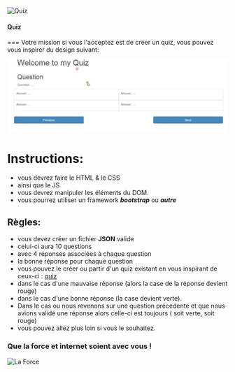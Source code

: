 ![Quiz](https://media.giphy.com/media/bUloLSk9NoOcw/giphy.gif)

#### Quiz
===
Votre mission si vous l'acceptez  est de créer un quiz, vous pouvez vous inspirer du design suivant:

![Design](design_projet-1.png)

# Instructions:
+ vous devrez faire le HTML & le CSS
+ ainsi que le JS
+ vous devrez manipuler les éléments du DOM. 
+ vous pourrez utiliser un framework  __*bootstrap*__ ou __*autre*__

##  Règles:
+ vous devez créer un fichier **JSON** valide 
+ celui-ci aura 10 questions
+ avec 4 réponses associées à chaque question
+ la bonne réponse pour chaque question
+ vous pouvez le créer ou partir d'un quiz existant en vous inspirant de ceux-ci : [quiz](http://www.quiz-en-folie.com/)
+ dans le cas d'une mauvaise réponse (alors la case de la réponse devient rouge)
+ dans le cas d'une bonne réponse (la case devient verte).
+ Dans le cas ou nous revenons sur une question précedente et que nous avions validé une réponse alors celle-ci est toujours ( soit verte, soit rouge)
+ vous pouvez allez plus loin si vous le souhaitez.

### Que la force et internet soient avec vous !
![La Force](https://wtfbabe.files.wordpress.com/2016/04/the-force-awakens-03-gif-landing-wtf-watch-the-film-saint-pauly.gif)


